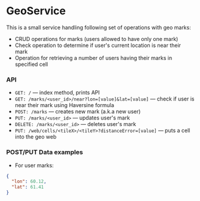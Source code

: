# GeoService
This is a small service handling following set of operations with geo marks:
* CRUD operations for marks (users allowed to have only one mark)
* Check operation to determine if user's current location is near  their mark
* Operation for retrieving a number of users having their marks in specified cell

### API
* `GET: /` — index method, prints API
* `GET: /marks/<user_id>/near?lon=[value]&lat=[value]` — check if user is near their mark using Haversine formula
* `POST: /marks` — creates new mark (a.k.a new user)
* `PUT: /marks/<user_id>` — updates user's mark
* `DELETE: /marks/<user_id>` — deletes user's mark
* `PUT: /web/cells/<tileX>/<tileY>?distanceError=[value]` — puts a cell into the geo web

### POST/PUT Data examples
* For user marks:
```json
{
  "lon": 60.12,
  "lat": 61.41
}
```
